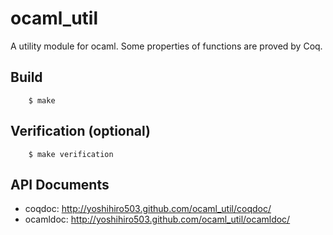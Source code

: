 ocaml_util
==========

A utility module for ocaml. Some properties of functions are proved by Coq.


Build
-----

        $ make


Verification (optional)
-----------------------

        $ make verification


API Documents
-------------

- coqdoc: http://yoshihiro503.github.com/ocaml_util/coqdoc/
- ocamldoc: http://yoshihiro503.github.com/ocaml_util/ocamldoc/
